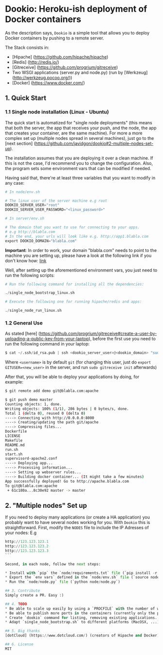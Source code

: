 Dookio: Heroku-ish deployment of Docker containers
==================================================

As the description says, `Dookio` is a simple tool that allows you to deploy Docker containers
by pushing to a remote server.

The Stack consists in:
* [Hipache] (https://github.com/hipache/hipache)
* [Redis] (http://redis.io/) 
* [Gitreceive] (https://github.com/progrium/gitreceive)
* Two WSGI applications (server.py and node.py) (run by [Werkzeug] (http://werkzeug.pocoo.org/))
* [Docker] (https://www.docker.com/)

## 1. Quick Start

### 1.1 Single node installation (Linux - Ubuntu)

The quick start is automatized for "single node deployments" (this means that both the server, the app that receives your push, and the node, the app that creates your container, are the same machine). For more a more complex set up (multiple nodes spread in several machines), just go to the [next section] (https://github.com/javidgon/dookio#2-multiple-nodes-set-up).

The installation assumes that you are deploying it over a clean machine. If this is not the case, I'd recommend you to change the configuration. Also, the program sets some environment vars that can be modified if needed.

Having said that, there're at least three variables that you want to modify in any case:

```python
# In node/env.sh

# The linux user of the server machine e.g root
DOOKIO_SERVER_USER="root"
DOOKIO_SERVER_USER_PASSWORD="<linux_password>"

# In server/env.sh

# The domain that you want to use for connecting to your apps.
# e.g http://blabla.com
# In the end, your urls will look like e.g. http://app1.blabla.com
export DOOKIO_DOMAIN="blabla.com"
```

**Important**: In order to work, your domain "blabla.com" needs to point to the machine you are setting up, please have a look at the following link if you don't know how: [link](https://gist.github.com/ngoldman/7287753#3-configure-dns)

Well, after setting up the aforementioned environment vars, you just need to run the following scripts:

```python
# Run the following command for installing all the dependencies:

./single_node_bootstrap_linux.sh
```

```python
# Execute the following one for running hipache/redis and apps:

./single_node_run_linux.sh
```

### 1.2 General Use
As stated [here] (https://github.com/progrium/gitreceive#create-a-user-by-uploading-a-public-key-from-your-laptop), before the first use you need to run the following command in your laptop:

```python
$ cat ~/.ssh/id_rsa.pub | ssh <dookio_server_user>@<dookio_domain> "sudo gitreceive upload-key <username>"
```
Where `<username>` is by default `git` (for changing this user, just do `export GITUSER=<new_user>` in the server, and run `sudo gitreceive init` afterwards)

After that, you will be able to deploy your applications by doing, for example:

```bash
$ git remote add demo git@blabla.com:apache

$ git push demo master
Counting objects: 1, done.
Writing objects: 100% (1/1), 286 bytes | 0 bytes/s, done.
Total 1 (delta 0), reused 0 (delta 0)
----> Connecting with http://0.0.0.0:8000
----> Creating/updating the path git/apache
----> Compressing files...
Dockerfile
LICENSE
Makefile
README.md
run.sh
start.sh
supervisord-apache2.conf
----> Deploying app...
----> Processing information...
----> Setting up webserver rules...
----> Building docker container... (It might take a few minutes)
App successfully deployed! Go to http://apache.blabla.com
To git@blabla.com:apache
 + 61c180a...8c30e92 master -> master
```

## 2. "Multiple nodes" Set up
If you need to deploy many applications (or create a HA application) you probably want to have several nodes working for you. With `Dookio` this is straightforward.
First, modify the `NODES` file to include the IP Adresses of your nodes: E.g

````python
http://123.123.123.1
http://123.123.123.2
http://123.123.123.3
```

Second, in each node, follow the next steps:

* Install with `pip` the `node/requirements.txt` file (`pip install -r node/requirements.txt`)
* Export the `env vars` defined in the `node/env.sh` file (`source node/env.sh`)
* Run the `node/node.py` file (`python node/node.py`)

## 3. Contribute
Simply create a PR. Easy :)

## 4. TODO
* Be able to scale up easily by using a `PROCFILE` with the number of workers
* Be able to publish more ports in the containers (currently only the port 8000 is published in the container)
* Create `dookio` command for listing, removing existing applications. e.g `dookio list`, `dookio remove apache`
* Adapt `single_node_bootstrap.sh` to different platforms (MacOSX, ...)

## 5. Big thanks
[dotCloud] (https://www.dotcloud.com/) (creators of Hipache and Docker), [Redis community] (http://redis.io/) and [Jeff Lindsay] (http://progrium.com/blog/) (the creator of Gitreceive).

## 6. License
MIT
